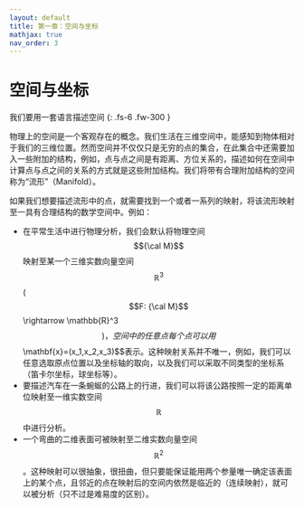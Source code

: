 ```yaml
---
layout: default
title: 第一章：空间与坐标
mathjax: true
nav_order: 3
---
```




# 空间与坐标

我们要用一套语言描述空间
{: .fs-6 .fw-300 }

物理上的空间是一个客观存在的概念。我们生活在三维空间中，能感知到物体相对于我们的三维位置。然而空间并不仅仅只是无穷的点的集合，在此集合中还需要加入一些附加的结构，例如，点与点之间是有距离、方位关系的，描述如何在空间中计算点与点之间的关系的方式就是这些附加结构。我们将带有合理附加结构的空间称为“流形”（Manifold）。

如果我们想要描述流形中的点，就需要找到一个或者一系列的映射，将该流形映射至一具有合理结构的数学空间中。例如：

- 在平常生活中进行物理分析，我们会默认将物理空间$${\cal M}$$映射至某一个三维实数向量空间$$\mathbb{R}^3$$ ($$F: {\cal M}$$\rightarrow \mathbb{R}^3$$)，空间中的任意点每个点可以用$$\mathbf{x}=(x_1,x_2,x_3)$$表示。这种映射关系并不唯一，例如，我们可以任意选取原点位置以及坐标轴的取向，以及我们可以采取不同类型的坐标系（笛卡尔坐标，球坐标等）。
- 要描述汽车在一条蜿蜒的公路上的行进，我们可以将该公路按照一定的距离单位映射至一维实数空间$$\mathbb{R}$$中进行分析。
- 一个弯曲的二维表面可被映射至二维实数向量空间$$\mathbb{R}^2$$。这种映射可以很抽象，很扭曲，但只要能保证能用两个参量唯一确定该表面上的某个点，且邻近的点在映射后的空间内依然是临近的（连续映射），就可以被分析（只不过是难易度的区别）。
